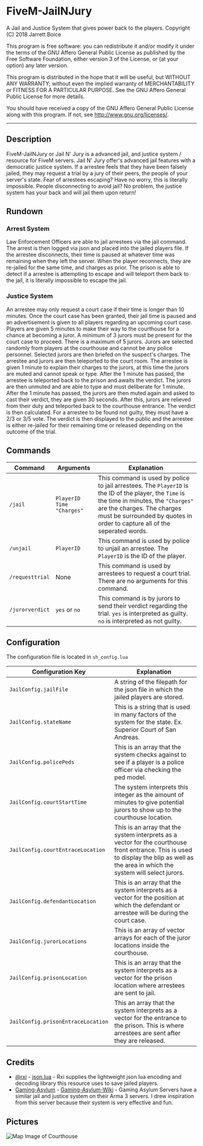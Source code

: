 # FiveM-JailNJury
A Jail and Justice System that gives power back to the players.
Copyright (C) 2018  Jarrett Boice

This program is free software: you can redistribute it and/or modify
it under the terms of the GNU Affero General Public License as published by
the Free Software Foundation, either version 3 of the License, or
(at your option) any later version.

This program is distributed in the hope that it will be useful,
but WITHOUT ANY WARRANTY; without even the implied warranty of
MERCHANTABILITY or FITNESS FOR A PARTICULAR PURPOSE.  See the
GNU Affero General Public License for more details.

You should have received a copy of the GNU Affero General Public License
along with this program.  If not, see <http://www.gnu.org/licenses/>.

---

## Description
FiveM-JailNJury or Jail N' Jury is a advanced jail, and justice system / resource for FiveM servers. Jail N' Jury offer's advanced jail features with a democratic justice system. If a arrestee feels that they have been falsely jailed, they may request a trial by a jury of their peers, the people of your server's state. Fear of arrestees escaping? Have no worry, this is literally impossible. People disconnecting to avoid jail? No problem, the justice system has your back and will jail them upon return!

##  Rundown

### Arrest System
Law Enforcement Officers are able to jail arrestees via the jail command. The arrest is then logged via json and placed into the jailed players file. If the arrestee disconnects, their time is paused at whatever time was remaining when they left the server. When the player reconnects, they are re-jailed for the same time, and charges as prior. The prison is able to detect if a arrestee is attempting to escape and will teleport them back to the jail, it is literally impossible to escape the jail.

### Justice System
An arrestee may only request a court case if their time is longer than 10 minutes. Once the court case has been granted, their jail time is paused and an advertisement is given to all players regarding an upcoming court case. Players are given 5 minutes to make their way to the courthouse for a chance at becoming a juror. A minimum of 3 jurors must be present for the court case to proceed. There is a maximum of 5 jurors. Jurors are selected randomly from players at the courthouse and cannot be any police personnel. Selected jurors are then briefed on the suspect's charges. The arrestee and jurors are then teleported to the court room. The arrestee is given 1 minute to explain their charges to the jurors, at this time the jurors are muted and cannot speak or type. After the 1 minute has passed, the arrestee is teleported back to the prison and awaits the verdict. The jurors are then unmuted and are able to type and must deliberate for 1 minute. After the 1 minute has passed, the jurors are then muted again and asked to cast their verdict, they are given 30 seconds. After this, jurors are relieved from their duty and teleported back to the courthouse entrance. The verdict is then calculated. For a arrestee to be found not guilty, they must have a 2/3 or 3/5 vote. The verdict is then displayed to the public and the arrestee is either re-jailed for their remaining time or released depending on the outcome of the trial.

## Commands
| Command | Arguments | Explanation
| --- | --- | ---
| `/jail` | `PlayerID Time "Charges"` | This command is used by police to jail arrestees. The `PlayerID` is the ID of the player, the `Time` is the time in minutes, the `"Charges"` are the charges. The charges must be surrounded by quotes in order to capture all of the seperated words. |
| `/unjail` | `PlayerID` | This command is used by police to unjail an arrestee. The `PlayerID` is the ID of the player. |
| `/requesttrial` | None | This command is used by arrestees to request a court trial. There are no arguments for this command. |
| `/jurorverdict` | `yes` or `no` | This command is by jurors to send their verdict regarding the trial. `yes` is interpreted as guilty. `no` is interpreted as not guilty. |

## Configuration
The configuration file is located in `sh_config.lua`

| Configuration Key | Explanation
| --- | ---
| `JailConfig.jailFile` |  A string of the filepath for the json file in which the jailed players are stored.
| `JailConfig.stateName` | This is a string that is used in many factors of the system for the state. Ex. Superior Court of San Andreas. |
| `JailConfig.policePeds` | This is an array that the system checks against to see if a player is a police officer via checking the ped model. |
| `JailConfig.courtStartTime` | The system interprets this integer as the amount of minutes to give potential jurors to show up to the courthouse location. |
| `JailConfig.courtEntraceLocation` | This is an array that the system interprets as a vector for the courthouse front entrance. This is used to display the blip as well as the area in which the system will select jurors. |
| `JailConfig.defendantLocation` | This is an array that the system interprets as a vector for the position at which the defendant or arrestee will be during the court case. |
| `JailConfig.jurorLocations` | This is an array of vector arrays for each of the juror locations inside the courthouse.
| `JailConfig.prisonLocation` | This is an array that the system interprets as a vector for the prison location where arrestees are sent to jail.
| `JailConfig.prisonEntraceLocation` |  This an array that the system interprets as a vector for the entrance to the prison. This is where arrestees are sent after they are released.

## Credits
- [@rxi](https://github.com/rxi) - [json.lua](https://github.com/rxi/json.lua) - Rxi supplies the lightweight json lua encoding and decoding library this resource uses to save jailed players.
- [Gaming-Asylum](http://www.gaming-asylum.com/forums/index.php) - [Gaming-Asylum-Wiki](http://gaming-asylumwiki.com/wiki/Prison_Guide) - Gaming Asylum Servers have a similar jail and justice system on their Arma 3 servers. I drew inspiration from this server because their system is very effective and fun.

## Pictures
![Map Image of Courthouse](https://i.imgur.com/SHSOipy.jpg)
